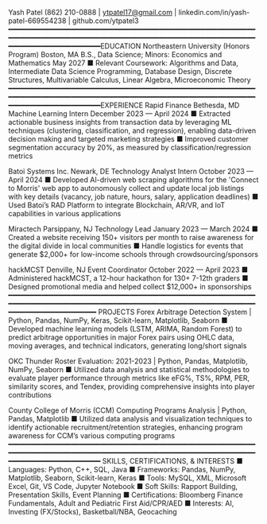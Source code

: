 Yash Patel
(862) 210-0888 | ytpatel17@gmail.com | linkedin.com/in/yash-patel-669554238 | github.com/ytpatel3
━━━━━━━━━━━━━━━━━━━━━━━━━━━━━━━━━━━━━━━━━━━━━━━━━━━━━━━━━━━━━━━━━━━━━━━━━━━━━━━━━━━━━━━━━━━━━━━━━━━━━━━━━━━━━━━━━━━━━━━━━━━━━━━━━━━━━━━━━━━━EDUCATION
Northeastern University (Honors Program) Boston, MA 
B.S., Data Science; Minors: Economics and Mathematics May 2027
■ Relevant Coursework: Algorithms and Data, Intermediate Data Science Programming, Database Design, Discrete Structures, Multivariable Calculus, Linear Algebra, Microeconomic Theory
━━━━━━━━━━━━━━━━━━━━━━━━━━━━━━━━━━━━━━━━━━━━━━━━━━━━━━━━━━━━━━━━━━━━━━━━━━━━━━━━━━━━━━━━━━━━━━━━━━━━━━━━━━━━━━━━━━━━━━━━━━━━━━━━━━━━━━━━━━━━EXPERIENCE
Rapid Finance Bethesda, MD 
Machine Learning Intern December 2023 — April 2024
■ Extracted actionable business insights from transaction data by leveraging ML techniques (clustering, classification, and regression), enabling data-driven decision making and targeted marketing strategies
■ Improved customer segmentation accuracy by 20%, as measured by classification/regression metrics

Batoi Systems Inc. Newark, DE 
Technology Analyst Intern October 2023 — April 2024
■ Developed AI-driven web scraping algorithms for the 'Connect to Morris' web app to autonomously collect and update local job listings with key details (vacancy, job nature, hours, salary, application deadlines)
■ Used Batoi’s RAD Platform to integrate Blockchain, AR/VR, and IoT capabilities in various applications 

Miractech Parsippany, NJ 
Technology Lead January 2023 — March 2024
■ Created a website receiving 150+ visitors per month to raise awareness for the digital divide in local communities
■ Handle logistics for events that generate $2,000+ for low-income schools through crowdsourcing/sponsors 

hackMCST Denville, NJ 
Event Coordinator October 2022 — April 2023
■ Administered hackMCST, a 12-hour hackathon for 130+ 7-12th graders
■ Designed promotional media and helped collect $12,000+ in sponsorships
━━━━━━━━━━━━━━━━━━━━━━━━━━━━━━━━━━━━━━━━━━━━━━━━━━━━━━━━━━━━━━━━━━━━━━━━━━━━━━━━━━━━━━━━━━━━━━━━━━━━━━━━━━━━━━━━━━━━━━━━━━━━━━━━━━━━━━━━━━━ 
PROJECTS
Forex Arbitrage Detection System | Python, Pandas, NumPy, Keras, Scikit-learn, Matplotlib, Seaborn
■ Developed machine learning models (LSTM, ARIMA, Random Forest) to predict arbitrage opportunities in major Forex pairs using OHLC data, moving averages, and technical indicators, generating long/short signals

OKC Thunder Roster Evaluation: 2021-2023 | Python, Pandas, Matplotlib, NumPy, Seaborn
■ Utilized data analysis and statistical methodologies to evaluate player performance through metrics like eFG%,
TS%, RPM, PER, similarity scores, and Tendex, providing comprehensive insights into player contributions

County College of Morris (CCM) Computing Programs Analysis | Python, Pandas, Matplotlib
■ Utilized data analysis and visualization techniques to identify actionable recruitment/retention strategies,
enhancing program awareness for CCM’s various computing programs
━━━━━━━━━━━━━━━━━━━━━━━━━━━━━━━━━━━━━━━━━━━━━━━━━━━━━━━━━━━━━━━━━━━━━━━━━━━━━━━━━━━━━━━━━━━━━━━━━━━━━━━━━━━━━━━━━━━━━━━━━━━━━━━━━━━━━━━━━━━━
SKILLS, CERTIFICATIONS, & INTERESTS
■ Languages: Python, C++, SQL, Java
■ Frameworks: Pandas, NumPy, Matplotlib, Seaborn, Scikit-learn, Keras
■ Tools: MySQL, XML, Microsoft Excel, Git, VS Code, Jupyter Notebook
■ Soft Skills: Rapport Building, Presentation Skills, Event Planning
■ Certifications: Bloomberg Finance Fundamentals, Adult and Pediatric First Aid/CPR/AED
■ Interests: AI, Investing (FX/Stocks), Basketball/NBA, Geocaching
